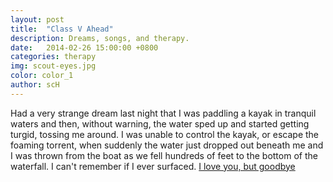 ```yaml
---
layout: post
title:  "Class V Ahead"
description: Dreams, songs, and therapy.
date:   2014-02-26 15:00:00 +0800
categories: therapy
img: scout-eyes.jpg
color: color_1
author: scH
---
```


Had a very strange dream last night that I was paddling a kayak in tranquil waters and then, without warning, the water sped up and started getting turgid, tossing me around. I was unable to control the kayak, or escape the foaming torrent, when suddenly the water just dropped out beneath me and I was thrown from the boat as we fell hundreds of feet to the bottom of the waterfall. I can't remember if I ever surfaced. [I love you, but goodbye](http://www.youtube.com/watch?v=6tQX4tl-Xps "I love you, but goodbye")
